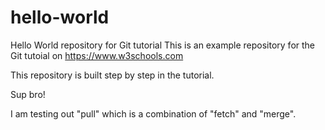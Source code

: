 # hello-world
Hello World repository for Git tutorial
This is an example repository for the Git tutoial on https://www.w3schools.com

This repository is built step by step in the tutorial.

Sup bro!

I am testing out "pull" which is a combination of "fetch" and "merge".
